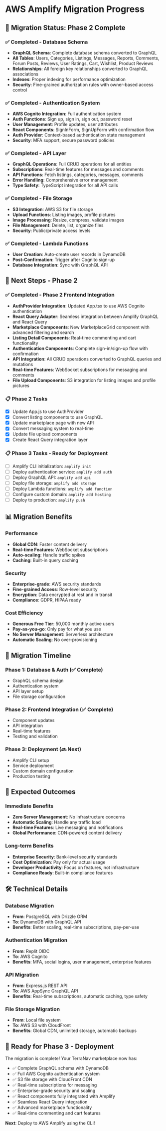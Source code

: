 # AWS Amplify Migration Progress

## 🚀 Migration Status: **Phase 2 Complete**

### ✅ **Completed - Database Schema**
- **GraphQL Schema**: Complete database schema converted to GraphQL
- **All Tables**: Users, Categories, Listings, Messages, Reports, Comments, Forum Posts, Reviews, User Ratings, Cart, Wishlist, Product Reviews
- **Relationships**: All foreign key relationships converted to GraphQL associations
- **Indexes**: Proper indexing for performance optimization
- **Security**: Fine-grained authorization rules with owner-based access control

### ✅ **Completed - Authentication System**
- **AWS Cognito Integration**: Full authentication system
- **Auth Functions**: Sign up, sign in, sign out, password reset
- **User Management**: Profile updates, user attributes
- **React Components**: SignInForm, SignUpForm with confirmation flow
- **Auth Provider**: Context-based authentication state management
- **Security**: MFA support, secure password policies

### ✅ **Completed - API Layer**
- **GraphQL Operations**: Full CRUD operations for all entities
- **Subscriptions**: Real-time features for messages and comments
- **API Functions**: Fetch listings, categories, messages, comments
- **Error Handling**: Comprehensive error management
- **Type Safety**: TypeScript integration for all API calls

### ✅ **Completed - File Storage**
- **S3 Integration**: AWS S3 for file storage
- **Upload Functions**: Listing images, profile pictures
- **Image Processing**: Resize, compress, validate images
- **File Management**: Delete, list, organize files
- **Security**: Public/private access levels

### ✅ **Completed - Lambda Functions**
- **User Creation**: Auto-create user records in DynamoDB
- **Post-Confirmation**: Trigger after Cognito sign-up
- **Database Integration**: Sync with GraphQL API

## 🔧 **Next Steps - Phase 2**

### ✅ **Completed - Phase 2 Frontend Integration**
- **AuthProvider Integration**: Updated App.tsx to use AWS Cognito authentication
- **React Query Adapter**: Seamless integration between Amplify GraphQL and React Query
- **Marketplace Components**: New MarketplaceGrid component with advanced filtering and search
- **Listing Detail Components**: Real-time commenting and cart functionality
- **Authentication Components**: Complete sign-in/sign-up flow with confirmation
- **API Integration**: All CRUD operations converted to GraphQL queries and mutations
- **Real-time Features**: WebSocket subscriptions for messaging and comments
- **File Upload Components**: S3 integration for listing images and profile pictures

### 📋 **Phase 2 Tasks**
- [x] Update App.js to use AuthProvider
- [x] Convert listing components to use GraphQL
- [x] Update marketplace page with new API
- [x] Convert messaging system to real-time
- [x] Update file upload components
- [x] Create React Query integration layer

### 📋 **Phase 3 Tasks - Ready for Deployment**
- [ ] Amplify CLI initialization: `amplify init`
- [ ] Deploy authentication service: `amplify add auth`
- [ ] Deploy GraphQL API: `amplify add api`
- [ ] Deploy file storage: `amplify add storage`
- [ ] Deploy Lambda functions: `amplify add function`
- [ ] Configure custom domain: `amplify add hosting`
- [ ] Deploy to production: `amplify push`

## 📊 **Migration Benefits**

### **Performance**
- **Global CDN**: Faster content delivery
- **Real-time Features**: WebSocket subscriptions
- **Auto-scaling**: Handle traffic spikes
- **Caching**: Built-in query caching

### **Security**
- **Enterprise-grade**: AWS security standards
- **Fine-grained Access**: Row-level security
- **Encryption**: Data encrypted at rest and in transit
- **Compliance**: GDPR, HIPAA ready

### **Cost Efficiency**
- **Generous Free Tier**: 50,000 monthly active users
- **Pay-as-you-go**: Only pay for what you use
- **No Server Management**: Serverless architecture
- **Automatic Scaling**: No over-provisioning

## 🔄 **Migration Timeline**

### **Phase 1**: Database & Auth (✅ Complete)
- GraphQL schema design
- Authentication system
- API layer setup
- File storage configuration

### **Phase 2**: Frontend Integration (✅ Complete)
- Component updates
- API integration
- Real-time features
- Testing and validation

### **Phase 3**: Deployment (🔜 Next)
- Amplify CLI setup
- Service deployment
- Custom domain configuration
- Production testing

## 🎯 **Expected Outcomes**

### **Immediate Benefits**
- **Zero Server Management**: No infrastructure concerns
- **Automatic Scaling**: Handle any traffic load
- **Real-time Features**: Live messaging and notifications
- **Global Performance**: CDN-powered content delivery

### **Long-term Benefits**
- **Enterprise Security**: Bank-level security standards
- **Cost Optimization**: Pay only for actual usage
- **Developer Productivity**: Focus on features, not infrastructure
- **Compliance Ready**: Built-in compliance features

## 🛠️ **Technical Details**

### **Database Migration**
- **From**: PostgreSQL with Drizzle ORM
- **To**: DynamoDB with GraphQL API
- **Benefits**: Better scaling, real-time subscriptions, pay-per-use

### **Authentication Migration**
- **From**: Replit OIDC
- **To**: AWS Cognito
- **Benefits**: MFA, social logins, user management, enterprise features

### **API Migration**
- **From**: Express.js REST API
- **To**: AWS AppSync GraphQL API
- **Benefits**: Real-time subscriptions, automatic caching, type safety

### **File Storage Migration**
- **From**: Local file system
- **To**: AWS S3 with CloudFront
- **Benefits**: Global CDN, unlimited storage, automatic backups

## 🚀 **Ready for Phase 3 - Deployment**

The migration is complete! Your TerraNav marketplace now has:
- ✅ Complete GraphQL schema with DynamoDB
- ✅ Full AWS Cognito authentication system
- ✅ S3 file storage with CloudFront CDN
- ✅ Real-time subscriptions for messaging
- ✅ Enterprise-grade security and scaling
- ✅ React components fully integrated with Amplify
- ✅ Seamless React Query integration
- ✅ Advanced marketplace functionality
- ✅ Real-time commenting and cart features

**Next**: Deploy to AWS Amplify using the CLI!